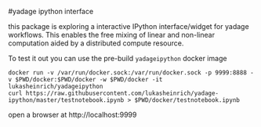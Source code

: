 #yadage ipython interface

this package is exploring a interactive IPython interface/widget for yadage workflows. This enables the free mixing of linear and non-linear computation aided by a distributed compute resource.

To test it out you can use the pre-build `yadageipython` docker image

    docker run -v /var/run/docker.sock:/var/run/docker.sock -p 9999:8888 -v $PWD/docker:$PWD/docker -w $PWD/docker -it lukasheinrich/yadageipython
    curl https://raw.githubusercontent.com/lukasheinrich/yadage-ipython/master/testnotebook.ipynb > $PWD/docker/testnotebook.ipynb

open a browser at http://localhost:9999
